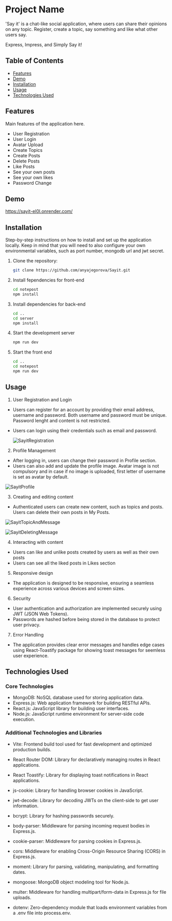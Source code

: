 # Project Name

'Say it' is a chat-like social application, where users can share their opinions on any topic.
Register, create a topic, say something and like what other users say.

Express, Impress, and Simply Say it!


## Table of Contents
- [Features](#features)
- [Demo](#demo)
- [Installation](#installation)
- [Usage](#usage)
- [Technologies Used](#technologies-used)

## Features

Main features of the application here.

- User Registration
- User Login
- Avatar Upload
- Create Topics
- Create Posts
- Delete Posts
- Like Posts
- See your own posts
- See your own likes
- Password Change

## Demo

https://sayit-el0l.onrender.com/

## Installation

Step-by-step instructions on how to install and set up the application locally.
Keep in mind that you will need to also configure your own environmental variables, such as port number, mongodb url and jwt secret.

1. Clone the repository:
   ```bash
   git clone https://github.com/anyajegorova/Sayit.git

2. Install fependencies for front-end
    ```bash
    cd notepost
    npm install

2. Install dependencies for back-end
    ```bash
    cd ..
    cd server
    npm install

3. Start the development server
    ```bash
    npm run dev

4. Start the front end
    ```bash
    cd ..
    cd notepost
    npm run dev

## Usage

1. User Registration and Login
- Users can register for an account by providing their email address, username and password.
Both username and password must be unique. Password lenght and content is not restricted.
- Users can login using their credentials such as email and password.

  ![SayitRegistration](https://github.com/user-attachments/assets/943c1789-f3c4-461c-89d5-c4d10c8d274f)


2. Profile Management
- After logging in, users can change their password in Profile section. 
- Users can also add and update the profile image. Avatar image is not compulsory and in case if no image is uploaded, first letter of username is set as avatar by default.

![SayitProfile](https://github.com/user-attachments/assets/bb830342-7856-4dea-81b9-630a77541d73)





3. Creating and editing content
- Authenticated users can create new content, such as topics and posts. Users can delete their own posts in My Posts.

![SayitTopicAndMessage](https://github.com/user-attachments/assets/eb416759-a6d1-4992-86a5-26942c8dd61a)

![SayitDeletingMessage](https://github.com/user-attachments/assets/aa59638d-056a-4de9-b251-99bcdc0ac866)


4. Interacting with content
- Users can like and unlike posts created by users as well as their own posts
- Users can see all the liked posts in Likes section



5. Responsive design
- The application is designed to be responsive, ensuring a seamless experience across various devices and screen sizes.

6. Security
- User authentication and authorization are implemented securely using JWT (JSON Web Tokens).
- Passwords are hashed before being stored in the database to protect user privacy.

7. Error Handling
- The application provides clear error messages and handles edge cases using React-Toastify package for showing toast messages for seemless user experience. 

## Technologies Used

### Core Technologies

- MongoDB: NoSQL database used for storing application data.
- Express.js: Web application framework for building RESTful APIs.
- React.js: JavaScript library for building user interfaces.
- Node.js: JavaScript runtime environment for server-side code execution.


### Additional Technologies and Libraries

- Vite: Frontend build tool used for fast development and optimized production builds.
- React Router DOM: Library for declaratively managing routes in React applications.
- React Toastify: Library for displaying toast notifications in React applications.
- js-cookie: Library for handling browser cookies in JavaScript.
- jwt-decode: Library for decoding JWTs on the client-side to get user information.

- bcrypt: Library for hashing passwords securely.
- body-parser: Middleware for parsing incoming request bodies in Express.js.
- cookie-parser: Middleware for parsing cookies in Express.js.
- cors: Middleware for enabling Cross-Origin Resource Sharing (CORS) in Express.js.
- moment: Library for parsing, validating, manipulating, and formatting dates.
- mongoose: MongoDB object modeling tool for Node.js.
- multer: Middleware for handling multipart/form-data in Express.js for file uploads.
- dotenv: Zero-dependency module that loads environment variables from a .env file into process.env.

